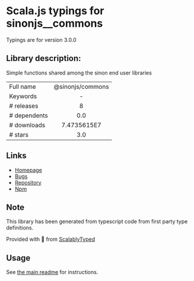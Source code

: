 
# Scala.js typings for sinonjs__commons

Typings are for version 3.0.0

## Library description:
Simple functions shared among the sinon end user libraries

|                    |                 |
| ------------------ | :-------------: |
| Full name          | @sinonjs/commons |
| Keywords           | - |
| # releases         | 8 |
| # dependents       | 0.0 |
| # downloads        | 7.4735615E7 |
| # stars            | 3.0 |

## Links
- [Homepage](https://github.com/sinonjs/commons#readme)
- [Bugs](https://github.com/sinonjs/commons/issues)
- [Repository](https://github.com/sinonjs/commons)
- [Npm](https://www.npmjs.com/package/%40sinonjs%2Fcommons)
    


## Note
This library has been generated from typescript code from first party type definitions.

Provided with :purple_heart: from [ScalablyTyped](https://github.com/oyvindberg/ScalablyTyped)

## Usage
See [the main readme](../../readme.md) for instructions.


